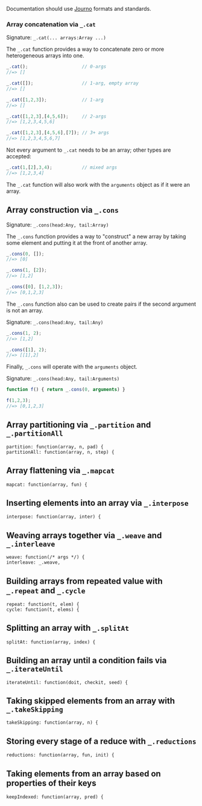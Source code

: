 Documentation should use [Journo](https://github.com/jashkenas/journo) formats and standards.

### Array concatenation via `_.cat`

Signature: `_.cat(... arrays:Array ...)`

The `_.cat` function provides a way to concatenate zero or more heterogeneous arrays into one.

```javascript
_.cat();                    // 0-args
//=> []

_.cat([]);                  // 1-arg, empty array
//=> []

_.cat([1,2,3]);             // 1-arg
//=> []

_.cat([1,2,3],[4,5,6]);     // 2-args
//=> [1,2,3,4,5,6]

_.cat([1,2,3],[4,5,6],[7]); // 3+ args
//=> [1,2,3,4,5,6,7]
```

Not every argument to `_.cat` needs to be an array; other types are accepted:

```javascript
_.cat(1,[2],3,4);           // mixed args
//=> [1,2,3,4]
```

The `_.cat` function will also work with the `arguments` object as if it were an array.

## Array construction via `_.cons`

Signature: `_.cons(head:Any, tail:Array)`

The `_.cons` function provides a way to "construct" a new array by taking some element and putting it at the front of another array.

```javascript
_.cons(0, []);
//=> [0]

_.cons(1, [2]);
//=> [1,2]

_.cons([0], [1,2,3]);
//=> [0,1,2,3]
```

The `_.cons` function also can be used to create pairs if the second argument is not an array.

Signature: `_.cons(head:Any, tail:Any)`

```javascript
_.cons(1, 2);
//=> [1,2]

_.cons([1], 2);
//=> [[1],2]
```

Finally, `_.cons` will operate with the `arguments` object.

Signature: `_.cons(head:Any, tail:Arguments)`

```javascript
function f() { return _.cons(0, arguments) }

f(1,2,3);
//=> [0,1,2,3]
```

## Array partitioning via `_.partition` and `_.partitionAll`

    partition: function(array, n, pad) {
	partitionAll: function(array, n, step) {
	
## Array flattening via `_.mapcat`
	
    mapcat: function(array, fun) {
	
## Inserting elements into an array via `_.interpose`
	
    interpose: function(array, inter) {
	
## Weaving arrays together via `_.weave` and `_.interleave`
	
    weave: function(/* args */) {
    interleave: _.weave,
	
## Building arrays from repeated value with `_.repeat` and `_.cycle`
	
    repeat: function(t, elem) {
    cycle: function(t, elems) {
	
## Splitting an array with `_.splitAt`
	
    splitAt: function(array, index) {
	
## Building an array until a condition fails via `_.iterateUntil`
	
    iterateUntil: function(doit, checkit, seed) {
	
## Taking skipped elements from an array with `_.takeSkipping`
	
    takeSkipping: function(array, n) {
	
## Storing every stage of a reduce with `_.reductions`
	
    reductions: function(array, fun, init) {
	
## Taking elements from an array based on properties of their keys
	
    keepIndexed: function(array, pred) {



